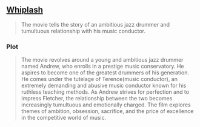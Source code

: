 ## [Whiplash](https://www.imdb.com/title/tt2582802/)
> The movie tells the story of an ambitious jazz drummer and tumultuous relationship with his music conductor.
### Plot
> The movie revolves around a young and ambitious jazz drummer named Andrew, who enrolls in a prestige music conservatory. He aspires to become one of the greatest drummers of his generation. He comes under the tutelage of Terence(music conductor), an extremely demanding and abusive music conductor known for his ruthless teaching methods.
> As Andrew strives for perfection and to impress Fletcher, the relationship between the two becomes increasingly tumultuous and emotionally charged. The film explores themes of ambition, obsession, sacrifice, and the price of excellence in the competitive world of music.
